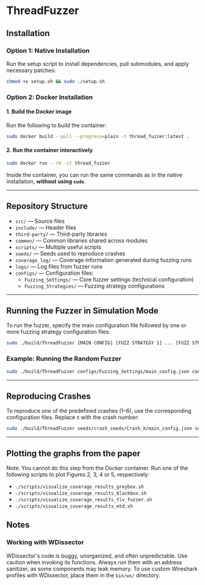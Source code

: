 # ThreadFuzzer

## Installation

### Option 1: Native Installation
Run the setup script to install dependencies, pull submodules, and apply necessary patches:

```bash
chmod +x setup.sh && sudo ./setup.sh
```

### Option 2: Docker Installation
#### 1. Build the Docker image

Run the following to build the container:
```bash
sudo docker build --pull --progress=plain -t thread_fuzzer:latest .
```

#### 2. Run the container interactively
```bash
sudo docker run --rm -it thread_fuzzer
```

Inside the container, you can run the same commands as in the native installation, **without using `sudo`**.

---

## Repository Structure

- `src/` — Source files
- `include/` — Header files
- `third-party/` — Third-party libraries
- `common/` — Common libraries shared across modules
- `scripts/` — Multiple useful scripts
- `seeds/` — Seeds used to reproduce crashes
- `coverage_log/` — Coverage information generated during fuzzing runs
- `logs/` — Log files from fuzzer runs
- `configs/` — Configuration files:
  - `Fuzzing_Settings/` — Core fuzzer settings (technical configuration)
  - `Fuzzing_Strategies/` — Fuzzing strategy configurations

---

## Running the Fuzzer in Simulation Mode

To run the fuzzer, specify the main configuration file followed by one or more fuzzing strategy configuration files:

```bash
sudo ./build/ThreadFuzzer [MAIN CONFIG] [FUZZ STRATEGY 1] ... [FUZZ STRATEGY N]
```

### Example: Running the Random Fuzzer

```bash
sudo ./build/ThreadFuzzer configs/Fuzzing_Settings/main_config.json configs/Fuzzing_Strategies/random_config.json
```

---

## Reproducing Crashes

To reproduce one of the predefined crashes (1–6), use the corresponding configuration files. Replace `X` with the crash number:

```bash
sudo ./build/ThreadFuzzer seeds/crash_seeds/Crash_X/main_config.json seeds/crash_seeds/Crash_X/none_config.json
```

---

## Plotting the graphs from the paper
Note: You cannot do this step from the Docker container.
Run one of the following scripts to plot Figures 2, 3, 4 or 5, respectively:

- `./scripts/visualize_coverage_results_greybox.sh`
- `./scripts/visualize_coverage_results_blackbox.sh`
- `./scripts/visualize_coverage_results_tlv_fuzzer.sh`
- `./scripts/visualize_coverage_results_mtd.sh`


## Notes

### Working with WDissector

WDissector's code is buggy, unorganized, and often unpredictable. Use caution when invoking its functions. Always run them with an address sanitizer, as some components may leak memory.
To use custom Wireshark profiles with WDissector, place them in the `bin/ws/` directory.